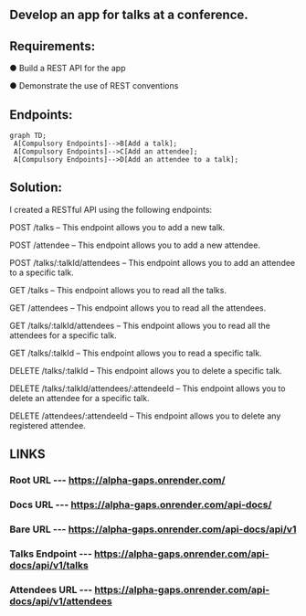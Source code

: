 ## Develop an app for talks at a conference.

## Requirements:
● Build a REST API for the app

● Demonstrate the use of REST conventions

## Endpoints:
  ```mermaid
 graph TD;
   A[Compulsory Endpoints]-->B[Add a talk];
   A[Compulsory Endpoints]-->C[Add an attendee];
   A[Compulsory Endpoints]-->D[Add an attendee to a talk];
```

## Solution:

I created a RESTful API using the following endpoints:

POST /talks – This endpoint allows you to add a new talk.

POST /attendee – This endpoint allows you to add a new attendee.

POST /talks/:talkId/attendees – This endpoint allows you to add an attendee to a specific talk.

GET /talks – This endpoint allows you to read all the talks.

GET /attendees – This endpoint allows you to read all the attendees.

GET /talks/:talkId/attendees – This endpoint allows you to read all the attendees for a specific talk.

GET /talks/:talkId – This endpoint allows you to read a specific talk.

DELETE /talks/:talkId – This endpoint allows you to delete a specific talk.

DELETE /talks/:talkId/attendees/:attendeeId – This endpoint allows you to delete an attendee for a specific talk.

DELETE /attendees/:attendeeId – This endpoint allows you to delete any registered attendee.



## LINKS

### Root URL ---  https://alpha-gaps.onrender.com/

### Docs URL --- https://alpha-gaps.onrender.com/api-docs/

### Bare URL --- https://alpha-gaps.onrender.com/api-docs/api/v1

### Talks Endpoint --- https://alpha-gaps.onrender.com/api-docs/api/v1/talks

### Attendees URL --- https://alpha-gaps.onrender.com/api-docs/api/v1/attendees

